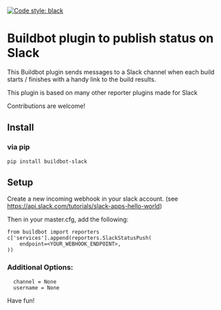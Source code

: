 [![Code style: black](https://img.shields.io/badge/code%20style-black-000000.svg)](https://github.com/psf/black)

Buildbot plugin to publish status on Slack
==========================================

This Buildbot plugin sends messages to a Slack channel when each build starts / finishes with a handy link to the build results.

This plugin is based on many other reporter plugins made for Slack

Contributions are welcome!

## Install

### via pip

```
pip install buildbot-slack
```

## Setup

Create a new incoming webhook in your slack account. (see https://api.slack.com/tutorials/slack-apps-hello-world)

Then in your master.cfg, add the following:

```
from buildbot import reporters
c['services'].append(reporters.SlackStatusPush(
    endpoint=<YOUR_WEBHOOK_ENDPOINT>,
))
```

### Additional Options:
```
  channel = None
  username = None
```

Have fun!
